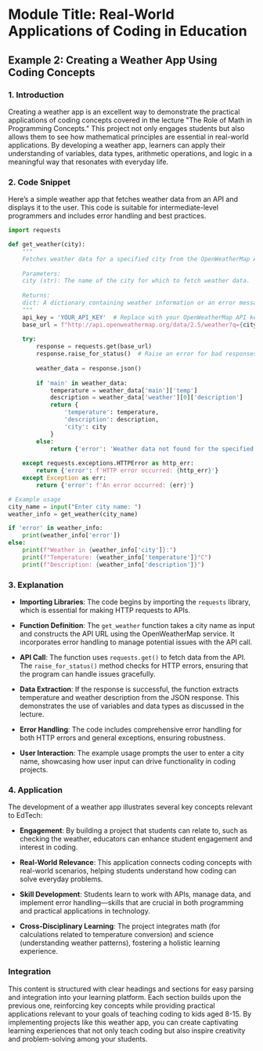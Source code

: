 # Module Title: Real-World Applications of Coding in Education

## Example 2: Creating a Weather App Using Coding Concepts

### 1. Introduction
Creating a weather app is an excellent way to demonstrate the practical applications of coding concepts covered in the lecture "The Role of Math in Programming Concepts." This project not only engages students but also allows them to see how mathematical principles are essential in real-world applications. By developing a weather app, learners can apply their understanding of variables, data types, arithmetic operations, and logic in a meaningful way that resonates with everyday life.

### 2. Code Snippet
Here’s a simple weather app that fetches weather data from an API and displays it to the user. This code is suitable for intermediate-level programmers and includes error handling and best practices.

```python
import requests

def get_weather(city):
    """
    Fetches weather data for a specified city from the OpenWeatherMap API.
    
    Parameters:
    city (str): The name of the city for which to fetch weather data.
    
    Returns:
    dict: A dictionary containing weather information or an error message.
    """
    api_key = 'YOUR_API_KEY'  # Replace with your OpenWeatherMap API key
    base_url = f"http://api.openweathermap.org/data/2.5/weather?q={city}&appid={api_key}&units=metric"
    
    try:
        response = requests.get(base_url)
        response.raise_for_status()  # Raise an error for bad responses (4xx or 5xx)
        
        weather_data = response.json()
        
        if 'main' in weather_data:
            temperature = weather_data['main']['temp']
            description = weather_data['weather'][0]['description']
            return {
                'temperature': temperature,
                'description': description,
                'city': city
            }
        else:
            return {'error': 'Weather data not found for the specified city.'}
    
    except requests.exceptions.HTTPError as http_err:
        return {'error': f'HTTP error occurred: {http_err}'}
    except Exception as err:
        return {'error': f'An error occurred: {err}'}

# Example usage
city_name = input("Enter city name: ")
weather_info = get_weather(city_name)

if 'error' in weather_info:
    print(weather_info['error'])
else:
    print(f"Weather in {weather_info['city']}:")
    print(f"Temperature: {weather_info['temperature']}°C")
    print(f"Description: {weather_info['description']}")
```

### 3. Explanation
- **Importing Libraries**: The code begins by importing the `requests` library, which is essential for making HTTP requests to APIs.
  
- **Function Definition**: The `get_weather` function takes a city name as input and constructs the API URL using the OpenWeatherMap service. It incorporates error handling to manage potential issues with the API call.

- **API Call**: The function uses `requests.get()` to fetch data from the API. The `raise_for_status()` method checks for HTTP errors, ensuring that the program can handle issues gracefully.

- **Data Extraction**: If the response is successful, the function extracts temperature and weather description from the JSON response. This demonstrates the use of variables and data types as discussed in the lecture.

- **Error Handling**: The code includes comprehensive error handling for both HTTP errors and general exceptions, ensuring robustness.

- **User Interaction**: The example usage prompts the user to enter a city name, showcasing how user input can drive functionality in coding projects.

### 4. Application
The development of a weather app illustrates several key concepts relevant to EdTech:
- **Engagement**: By building a project that students can relate to, such as checking the weather, educators can enhance student engagement and interest in coding.
  
- **Real-World Relevance**: This application connects coding concepts with real-world scenarios, helping students understand how coding can solve everyday problems.

- **Skill Development**: Students learn to work with APIs, manage data, and implement error handling—skills that are crucial in both programming and practical applications in technology.

- **Cross-Disciplinary Learning**: The project integrates math (for calculations related to temperature conversion) and science (understanding weather patterns), fostering a holistic learning experience.

### Integration
This content is structured with clear headings and sections for easy parsing and integration into your learning platform. Each section builds upon the previous one, reinforcing key concepts while providing practical applications relevant to your goals of teaching coding to kids aged 8-15. By implementing projects like this weather app, you can create captivating learning experiences that not only teach coding but also inspire creativity and problem-solving among your students.